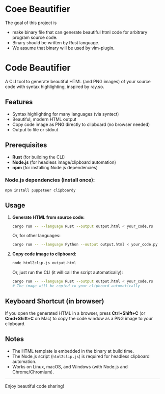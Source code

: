 # Coee Beautifier

The goal of this project is 
* make binary file that can generate beautiful html code for arbitrary program source code.
* Binary should be written by Rust language.
* We assume that binary will be used by vim-plugin.

# Code Beautifier

A CLI tool to generate beautiful HTML (and PNG images) of your source code with syntax highlighting, inspired by ray.so.

## Features
- Syntax highlighting for many languages (via syntect)
- Beautiful, modern HTML output
- Copy code image as PNG directly to clipboard (no browser needed)
- Output to file or stdout

## Prerequisites
- **Rust** (for building the CLI)
- **Node.js** (for headless image/clipboard automation)
- **npm** (for installing Node.js dependencies)

### Node.js dependencies (install once):

```
npm install puppeteer clipboardy
```

## Usage

1. **Generate HTML from source code:**
   ```bash
   cargo run -- --language Rust --output output.html < your_code.rs
   ```
   Or, for other languages:
   ```bash
   cargo run -- --language Python --output output.html < your_code.py
   ```

2. **Copy code image to clipboard:**
   ```bash
   node html2clip.js output.html
   ```
   Or, just run the CLI (it will call the script automatically):
   ```bash
   cargo run -- --language Rust --output output.html < your_code.rs
   # The image will be copied to your clipboard automatically
   ```

## Keyboard Shortcut (in browser)
If you open the generated HTML in a browser, press **Ctrl+Shift+C** (or **Cmd+Shift+C** on Mac) to copy the code window as a PNG image to your clipboard.

## Notes
- The HTML template is embedded in the binary at build time.
- The Node.js script (`html2clip.js`) is required for headless clipboard automation.
- Works on Linux, macOS, and Windows (with Node.js and Chrome/Chromium).

---

Enjoy beautiful code sharing!
